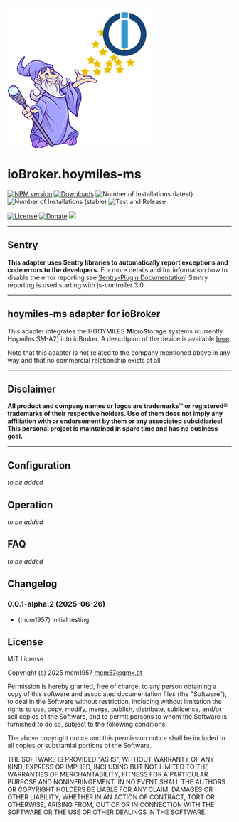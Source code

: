 ![Logo](admin/hoymiles-ms.png)
# ioBroker.hoymiles-ms

[![NPM version](http://img.shields.io/npm/v/iobroker.hoymiles-ms.svg)](https://www.npmjs.com/package/iobroker.hoymiles-ms)
[![Downloads](https://img.shields.io/npm/dm/iobroker.hoymiles-ms.svg)](https://www.npmjs.com/package/iobroker.hoymiles-ms)
![Number of Installations (latest)](http://iobroker.live/badges/hoymiles-ms-installed.svg)
![Number of Installations (stable)](http://iobroker.live/badges/hoymiles-ms-stable.svg)
![Test and Release](https://github.com/mcm4iob/ioBroker.hoymiles-ms/workflows/Test%20and%20Release/badge.svg)

[![License](https://img.shields.io/github/license/mcm4iob/ioBroker.hoymiles-ms?style=flat)](https://github.com/mcm4iob/ioBroker.hoymiles-ms/blob/main/LICENSE)
[![Donate](https://img.shields.io/badge/paypal-donate%20|%20spenden-blue.svg)](https://paypal.me/mcm1957atIoBroker)
[![](https://img.shields.io/static/v1?label=Sponsor&message=%E2%9D%A4&logo=GitHub&color=%23fe8e86)](https://github.com/sponsors/mcm1957)

**************************************************************************************************************
## Sentry
**This adapter uses Sentry libraries to automatically report exceptions and code errors to the developers.**
For more details and for information how to disable the error reporting see [Sentry-Plugin Documentation](https://github.com/ioBroker/plugin-sentry#plugin-sentry)! Sentry reporting is used starting with js-controller 3.0.

**************************************************************************************************************

## hoymiles-ms adapter for ioBroker

This adapter integrates the HGOYMILES **M**icro**S**torage systems (currently Hoymiles SM-A2) into ioBroker. A descritpion of the device is available [here](https://www.hoymiles.com/de/products/micro-storage).

Note that this adapter is not related to the company mentioned above in any way and that no commercial relationship exists at all.

**************************************************************************************************************

## Disclaimer
**All product and company names or logos are trademarks™ or registered® trademarks of their respective holders. Use of them does not imply any affiliation with or endorsement by them or any associated subsidiaries! This personal project is maintained in spare time and has no business goal.**

**************************************************************************************************************

## Configuration

*to be added*

## Operation

*to be added*

## FAQ

*to be added*

## Changelog
<!--
    Placeholder for the next version (at the beginning of the line):
    ### **WORK IN PROGRESS**
-->
### 0.0.1-alpha.2 (2025-06-26)
* (mcm1957) initial testing

## License
MIT License

Copyright (c) 2025 mcm1957 <mcm57@gmx.at>

Permission is hereby granted, free of charge, to any person obtaining a copy
of this software and associated documentation files (the "Software"), to deal
in the Software without restriction, including without limitation the rights
to use, copy, modify, merge, publish, distribute, sublicense, and/or sell
copies of the Software, and to permit persons to whom the Software is
furnished to do so, subject to the following conditions:

The above copyright notice and this permission notice shall be included in all
copies or substantial portions of the Software.

THE SOFTWARE IS PROVIDED "AS IS", WITHOUT WARRANTY OF ANY KIND, EXPRESS OR
IMPLIED, INCLUDING BUT NOT LIMITED TO THE WARRANTIES OF MERCHANTABILITY,
FITNESS FOR A PARTICULAR PURPOSE AND NONINFRINGEMENT. IN NO EVENT SHALL THE
AUTHORS OR COPYRIGHT HOLDERS BE LIABLE FOR ANY CLAIM, DAMAGES OR OTHER
LIABILITY, WHETHER IN AN ACTION OF CONTRACT, TORT OR OTHERWISE, ARISING FROM,
OUT OF OR IN CONNECTION WITH THE SOFTWARE OR THE USE OR OTHER DEALINGS IN THE
SOFTWARE.